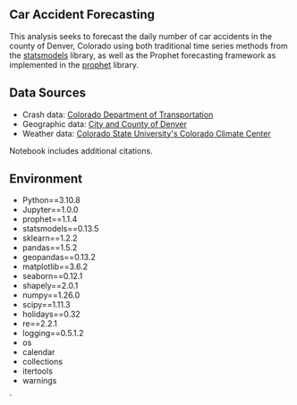 ## Car Accident Forecasting
This analysis seeks to forecast the daily number of car accidents in the county of Denver, Colorado using both traditional time series methods from the [statsmodels](https://www.statsmodels.org/v0.13.5/generated/statsmodels.tsa.statespace.sarimax.SARIMAX.html) library, as well as the Prophet forecasting framework as implemented in the [prophet](https://facebook.github.io/prophet/) library.

## Data Sources
 - Crash data: [Colorado Department of Transportation](https://www.codot.gov/safety/traffic-safety/data-analysis/crash-data)
 - Geographic data: [City and County of Denver](https://www.denvergov.org/opendata/dataset/city-and-county-of-denver-statistical-neighborhoods)
 - Weather data: [Colorado State University's Colorado Climate Center](https://climate.colostate.edu/data_access_new.html)

Notebook includes additional citations.

## Environment
 - Python==3.10.8
 - Jupyter==1.0.0
 - prophet==1.1.4
 - statsmodels==0.13.5
 - sklearn==1.2.2
 - pandas==1.5.2
 - geopandas==0.13.2
 - matplotlib==3.6.2
 - seaborn==0.12.1
 - shapely==2.0.1
 - numpy==1.26.0
 - scipy==1.11.3
 - holidays==0.32
 - re==2.2.1
 - logging==0.5.1.2
 - os
 - calendar
 - collections
 - itertools
 - warnings



`

